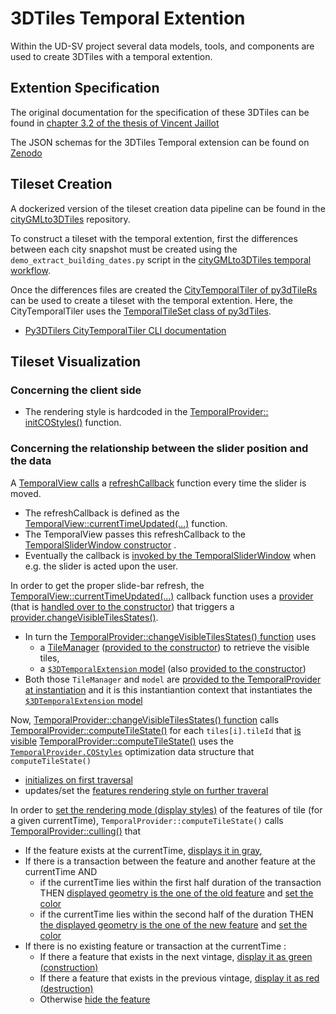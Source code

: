 # 3DTiles Temporal Extention
Within the UD-SV project several data models, tools, and components are used to create 3DTiles with a temporal extention.

## Extention Specification
The original documentation for the specification of these 3DTiles can be found in [chapter 3.2 of the thesis of Vincent Jaillot](./Jaillot2020Extract.md) 

The JSON schemas for the 3DTiles Temporal extension can be found on [Zenodo](https://zenodo.org/record/3596881) 

## Tileset Creation
A dockerized version of the tileset creation data pipeline can be found in the [cityGMLto3DTiles](https://github.com/VCityTeam/cityGMLto3DTiles) repository.

To construct a tileset with the temporal extention, first the differences between each city snapshot must be created using the `demo_extract_building_dates.py` script in the [cityGMLto3DTiles temporal workflow](https://github.com/VCityTeam/cityGMLto3DTiles/tree/master/PythonCallingDocker#running-the-temporal-tiler-workflow).

Once the differences files are created the [CityTemporalTiler of py3dTileRs](https://github.com/VCityTeam/py3dtilers/blob/master/py3dtilers/CityTiler/CityTemporalTiler.py#L4) can be used to create a tileset with the temporal extention. Here, the CityTemporalTiler uses the [TemporalTileSet class of py3dTiles](https://github.com/VCityTeam/py3dtiles/blob/Tiler/py3dtiles/temporal_extension_tileset.py#L8).

* [Py3DTilers CityTemporalTiler CLI documentation](https://github.com/VCityTeam/py3dtilers/tree/master/py3dtilers/CityTiler#citytemporaltiler-features)

## Tileset Visualization

### Concerning the client side 
* The rendering style is hardcoded in the [TemporalProvider:: initCOStyles()](https://github.com/VCityTeam/UD-Viz/blob/master/src/Widgets/Temporal/ViewModel/TemporalProvider.js#L67) function.

### Concerning the relationship between the slider position and the data
A [TemporalView calls](https://github.com/VCityTeam/UD-Viz/blob/master/src/Widgets/Temporal/View/TemporalView.js#L46) a [refreshCallback](https://github.com/VCityTeam/UD-Viz/blob/master/src/Widgets/Temporal/View/TemporalView.js#L31) function every time the slider is moved.
* The refreshCallback is defined as the [TemporalView::currentTimeUpdated(...)](https://github.com/VCityTeam/UD-Viz/blob/master/src/Widgets/Temporal/View/TemporalView.js#L25) function.
* The TemporalView passes this refreshCallback to the [TemporalSliderWindow constructor](https://github.com/VCityTeam/UD-Viz/blob/master/src/Widgets/Temporal/View/TemporalView.js#L46) .
* Eventually the callback is [invoked by the TemporalSliderWindow](https://github.com/VCityTeam/UD-Viz/blob/master/src/Widgets/Temporal/View/TemporalSliderWindow.js#L88) when e.g. the slider is acted upon the user.

In order to get the proper slide-bar refresh, the [TemporalView::currentTimeUpdated(...)](https://github.com/VCityTeam/UD-Viz/blob/master/src/Widgets/Temporal/View/TemporalView.js#L25) callback function uses a [provider](https://github.com/VCityTeam/UD-Viz/blob/master/src/Widgets/Temporal/View/TemporalView.js#L18) (that is [handled over to the constructor](https://github.com/VCityTeam/UD-Viz/blob/master/src/Widgets/Temporal/TemporalModule.js#L29)) that triggers a [provider.changeVisibleTilesStates()](https://github.com/VCityTeam/UD-Viz/blob/master/src/Widgets/Temporal/View/TemporalView.js#L29).
* In turn the [TemporalProvider::changeVisibleTilesStates() function](https://github.com/VCityTeam/UD-Viz/blob/master/src/Widgets/Temporal/ViewModel/TemporalProvider.js#L333) uses 
  * a [TileManager](https://github.com/VCityTeam/UD-Viz/blob/master/src/Widgets/Temporal/ViewModel/TemporalProvider.js#L334) ([provided to the constructor](https://github.com/VCityTeam/UD-Viz/blob/master/src/Widgets/Temporal/ViewModel/TemporalProvider.js#L29)) to retrieve the visible tiles,
  * a [`$3DTemporalExtension` model](https://github.com/VCityTeam/UD-Viz/blob/master/src/Widgets/Temporal/TemporalModule.js#L21) (also [provided to the constructor](https://github.com/VCityTeam/UD-Viz/blob/master/src/Widgets/Temporal/ViewModel/TemporalProvider.js#L27))  
* Both those `TileManager` and `model` are [provided to the TemporalProvider at instantiation](https://github.com/VCityTeam/UD-Viz/blob/master/src/Widgets/Temporal/TemporalModule.js#L24) and it is this instantiantion context that instantiates the [`$3DTemporalExtension` model](https://github.com/VCityTeam/UD-Viz/blob/master/src/Widgets/Temporal/TemporalModule.js#L21)

Now, [TemporalProvider::changeVisibleTilesStates() function](https://github.com/VCityTeam/UD-Viz/blob/master/src/Widgets/Temporal/ViewModel/TemporalProvider.js#L333) calls [TemporalProvider::computeTileState()](https://github.com/VCityTeam/UD-Viz/blob/master/src/Widgets/Temporal/ViewModel/TemporalProvider.js#L336) for each `tiles[i].tileId` that [is visible](https://github.com/VCityTeam/UD-Viz/blob/master/src/Widgets/Temporal/ViewModel/TemporalProvider.js#L334)
[TemporalProvider::computeTileState()](https://github.com/VCityTeam/UD-Viz/blob/master/src/Widgets/Temporal/ViewModel/TemporalProvider.js#L336) 
  uses the [`TemporalProvider.COStyles`](https://github.com/VCityTeam/UD-Viz/blob/master/src/Widgets/Temporal/ViewModel/TemporalProvider.js#L39)
  optimization data structure that `computeTileState()`
* [initializes on first traversal](https://github.com/VCityTeam/UD-Viz/blob/master/src/Widgets/Temporal/ViewModel/TemporalProvider.js#L296)
* updates/set the [features rendering style on further traveral](https://github.com/VCityTeam/UD-Viz/blob/master/src/Widgets/Temporal/ViewModel/TemporalProvider.js#L287)

In order to [set the rendering mode (display styles)](https://github.com/VCityTeam/UD-Viz/blob/master/src/Widgets/Temporal/ViewModel/TemporalProvider.js#L336) of the features of tile (for a given currentTime), `TemporalProvider::computeTileState()` calls [TemporalProvider::culling()](https://github.com/VCityTeam/UD-Viz/blob/master/src/Widgets/Temporal/ViewModel/TemporalProvider.js#L178) that 
* If the feature exists at the currentTime, [displays it in gray](https://github.com/VCityTeam/UD-Viz/blob/master/src/Widgets/Temporal/ViewModel/TemporalProvider.js#L188),
* If there is a transaction between the feature and another feature at the currentTime AND
  * if the currentTime lies within the first half duration of the transaction THEN [displayed geometry is the one of the old feature](https://github.com/VCityTeam/UD-Viz/blob/master/src/Widgets/Temporal/ViewModel/TemporalProvider.js#L211) and [set the color](https://github.com/VCityTeam/UD-Viz/blob/86ff907a5d00b944de895a735fe4c42162d2251c/src/Widgets/Temporal/ViewModel/TemporalProvider.js#L211)
  * if the currentTime lies within the second half of the duration THEN [the displayed geometry is the one of the new feature](https://github.com/VCityTeam/UD-Viz/blob/master/src/Widgets/Temporal/ViewModel/TemporalProvider.js#L229) and [set the color](https://github.com/VCityTeam/UD-Viz/blob/86ff907a5d00b944de895a735fe4c42162d2251c/src/Widgets/Temporal/ViewModel/TemporalProvider.js#L229)
* If there is no existing feature or transaction at the currentTime :
  * If there a feature that exists in the next vintage, [display it as green (construction)](https://github.com/VCityTeam/UD-Viz/blob/86ff907a5d00b944de895a735fe4c42162d2251c/src/Widgets/Temporal/ViewModel/TemporalProvider.js#L253)
  * If there a feature that exists in the previous vintage, [display it as red (destruction)](https://github.com/VCityTeam/UD-Viz/blob/86ff907a5d00b944de895a735fe4c42162d2251c/src/Widgets/Temporal/ViewModel/TemporalProvider.js#L253)
  * Otherwise [hide the feature](https://github.com/VCityTeam/UD-Viz/blob/master/src/Widgets/Temporal/ViewModel/TemporalProvider.js#L264)
